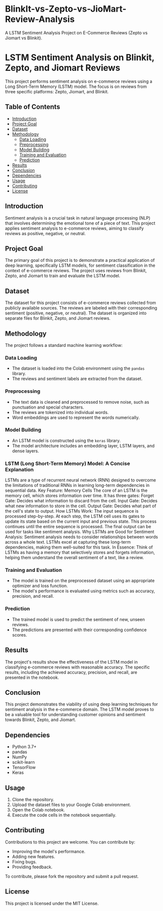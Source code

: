 # BlinkIt-vs-Zepto-vs-JioMart-Review-Analysis
A LSTM Sentiment Analysis Project on E-Commerce Reviews (Zepto vs Jiomart vs Blinkit).
# LSTM Sentiment Analysis on Blinkit, Zepto, and Jiomart Reviews

This project performs sentiment analysis on e-commerce reviews using a Long Short-Term Memory (LSTM) model. The focus is on reviews from three specific platforms: Zepto, Jiomart, and Blinkit.

## Table of Contents

* [Introduction](#introduction)
* [Project Goal](#project-goal)
* [Dataset](#dataset)
* [Methodology](#methodology)
  * [Data Loading](#data-loading)
  * [Preprocessing](#preprocessing)
  * [Model Building](#model-building)
  * [Training and Evaluation](#training-and-evaluation)
  * [Prediction](#prediction)
* [Results](#results)
* [Conclusion](#conclusion)
* [Dependencies](#dependencies)
* [Usage](#usage)
* [Contributing](#contributing)
* [License](#license)

## Introduction

Sentiment analysis is a crucial task in natural language processing (NLP) that involves determining the emotional tone of a piece of text. This project applies sentiment analysis to e-commerce reviews, aiming to classify reviews as positive, negative, or neutral.

## Project Goal

The primary goal of this project is to demonstrate a practical application of deep learning, specifically LSTM models, for sentiment classification in the context of e-commerce reviews. The project uses reviews from Blinkit, Zepto, and Jiomart to train and evaluate the LSTM model.

## Dataset

The dataset for this project consists of e-commerce reviews collected from publicly available sources. The reviews are labeled with their corresponding sentiment (positive, negative, or neutral). The dataset is organized into separate files for Blinkit, Zepto, and Jiomart reviews.

## Methodology

The project follows a standard machine learning workflow:

### Data Loading

* The dataset is loaded into the Colab environment using the `pandas` library.
* The reviews and sentiment labels are extracted from the dataset.

### Preprocessing

* The text data is cleaned and preprocessed to remove noise, such as punctuation and special characters.
* The reviews are tokenized into individual words.
* Word embeddings are used to represent the words numerically.

### Model Building

* An LSTM model is constructed using the `keras` library.
* The model architecture includes an embedding layer, LSTM layers, and dense layers.

### LSTM (Long Short-Term Memory) Model: A Concise Explanation
LSTMs are a type of recurrent neural network (RNN) designed to overcome the limitations of traditional RNNs in learning long-term dependencies in sequential data.
Key Feature: Memory Cells
The core of an LSTM is the memory cell, which stores information over time. It has three gates:
Forget Gate: Decides what information to discard from the cell.
Input Gate: Decides what new information to store in the cell.
Output Gate: Decides what part of the cell's state to output.
How LSTMs Work:
The input sequence is processed step-by-step.
At each step, the LSTM cell uses its gates to update its state based on the current input and previous state.
This process continues until the entire sequence is processed.
The final output can be used for tasks like sentiment analysis.
Why LSTMs are Good for Sentiment Analysis:
Sentiment analysis needs to consider relationships between words across a whole text. LSTMs excel at capturing these long-term dependencies, making them well-suited for this task.
In Essence:
Think of LSTMs as having a memory that selectively stores and forgets information, helping them understand the overall sentiment of a text, like a review.

### Training and Evaluation

* The model is trained on the preprocessed dataset using an appropriate optimizer and loss function.
* The model's performance is evaluated using metrics such as accuracy, precision, and recall.

### Prediction

* The trained model is used to predict the sentiment of new, unseen reviews.
* The predictions are presented with their corresponding confidence scores.

## Results

The project's results show the effectiveness of the LSTM model in classifying e-commerce reviews with reasonable accuracy. The specific results, including the achieved accuracy, precision, and recall, are presented in the notebook.

## Conclusion

This project demonstrates the viability of using deep learning techniques for sentiment analysis in the e-commerce domain. The LSTM model proves to be a valuable tool for understanding customer opinions and sentiment towards Blinkit, Zepto, and Jiomart.

## Dependencies

* Python 3.7+
* pandas
* NumPy
* scikit-learn
* TensorFlow
* Keras

## Usage

1. Clone the repository.
2. Upload the dataset files to your Google Colab environment.
3. Open the Colab notebook.
4. Execute the code cells in the notebook sequentially.

## Contributing

Contributions to this project are welcome. You can contribute by:

* Improving the model's performance.
* Adding new features.
* Fixing bugs.
* Providing feedback.

To contribute, please fork the repository and submit a pull request.

## License

This project is licensed under the MIT License.
